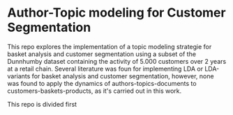 # Author-Topic modeling for Customer Segmentation

This repo explores the implementation of a topic modeling strategie for basket analysis and customer segmentation using a subset of the Dunnhumby dataset containing the activity of 5.000 customers over 2 years at a retail chain. Several literature was foun for implementing LDA or LDA-variants for basket analysis and customer segmentation, however, none was found to apply the dynamics of authors-topics-documents to customers-baskets-products, as it's carried out in this work.

This repo is divided first 